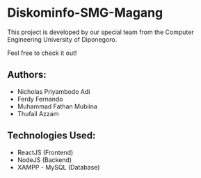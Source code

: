 # Diskominfo-SMG-Magang

This project is developed by our special team from the Computer Engineering University of Diponegoro.

Feel free to check it out!

## Authors:
- Nicholas Priyambodo Adi
- Ferdy Fernando
- Muhammad Fathan Mubiina
- Thufail Azzam

## Technologies Used:
- ReactJS (Frontend)
- NodeJS (Backend)
- XAMPP - MySQL (Database)
